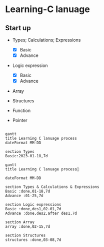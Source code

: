 # Learning-C lanuage
## Start up

- Types; Calculations; Expressions
  - [x] Basic
  - [X] Advance

- Logic expression
  - [x] Basic
  - [x] Advance 

- Array

- Structures

- Function

- Pointer

```mermaid

gantt
title Learning C lanuage process
dateFormat MM-DD

section Types
Basic:2023-01-18,7d

```


```mermaid
gantt
title Learning C lanuage process🌰

dateFormat MM-DD

section Types & Calculations & Expressions
Basic :done,01-18,7d
Advance :01-25,7d

section Logic expressions
Basic :done,des1,02-01,7d
Advance :done,des2,after des1,7d

section Array
array :done,02-15,7d

section Structures
structures :done,03-08,7d

```

